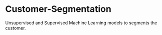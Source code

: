 # Customer-Segmentation
Unsupervised and Supervised Machine Learning models to segments the customer.
